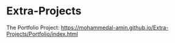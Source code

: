 # Extra-Projects

The Portfolio Project: https://mohammedal-amin.github.io/Extra-Projects/Portfolio/index.html
